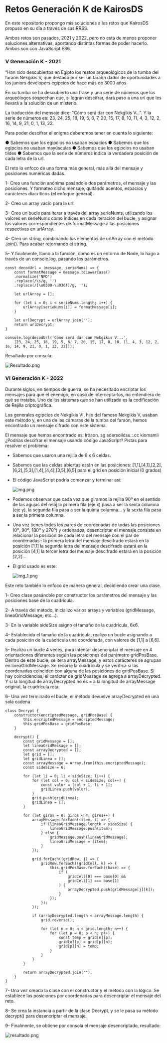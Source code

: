 # Retos Generación K de KairosDS

En este repositorio propongo mis soluciones a los retos que KairosDS propuso en su día a través de sus RRSS.

Ambos retos son pasados, 2021 y 2022, pero no está de menos proponer soluciones alternativas, aportando distintas formas de poder hacerlo. Ambos son con JavaScript ES6.

### V Generación K - 2021

“Han sido descubiertos en Egipto los restos arqueológicos
de la tumba del faraón Nekgikis V, que destacó por ser un
faraón dador de oportunidades a los juniors developers egipcios de
hace más de 3000 años.

En su tumba se ha descubierto una frase y una serie de números que
los arqueólogos sospechan que, si logran descifrar, dará paso a una
url que les llevará a la solución de un misterio.

La traducción del mensaje dice: "Cómo será dar con Nekgikis V...".
Y la serie de números es: 23, 24, 25, 18, 19, 5, 6, 7, 20, 15, 17, 8, 10, 11, 4, 3, 12, 2, 16, 14, 9, 21, 0, 1, 13, 22.

Para poder descifrar el enigma deberemos tener en cuenta lo
siguiente:

● Sabemos que los egipcios no usaban espacios
● Sabemos que los egipcios no usaban mayúsculas
● Sabemos que los egipcios no usaban tildes
● Sabemos que la serie de números indica la verdadera posición
de cada letra de la url.

El reto lo enfoco de una forma más general, más allá del mensaje y posiciones numéricas dadas.

1- Creo una función anónima pasándole dos parámetros, el mensaje y las posiciones. Y formateo dicho mensaje, quitándo acentos, espacios y carácteres diacríticos (el enfoque 
general).

2- Creo un array vacío para la url.

3- Creo un bucle para iterar a través del array serieNums, utilizando los valores en serieNums como índices en cada iteración del bucle, y asignar los valores correspondientes 
de formatMessage a las posiciones respectivas en urlArray.

4- Creo un string, combinando los elementos de urlArray con el método .join(). Para acabar retornando el string.

5- Y finalmente, llamo a la función, como es un entorno de Node, lo hago a través de un console.log, pasando los parámetros.

```agsl
const decodUrl = (message, serieNums) => {
    const formatMessage = message.toLowerCase()
    .normalize('NFD')
    .replace(/\s/g, '')
    .replace(/[\u0300-\u036f]/g, '');

    let urlArray = [];
    
    for (let i = 0; i < serieNums.length; i++) {
        urlArray[serieNums[i]] = formatMessage[i];
    }
    
    let urlDecrypt = urlArray.join('');
    return urlDecrypt;
}

console.log(decodUrl('Cómo será dar con Nekgikis V...', 
    [23, 24, 25, 18, 19, 5, 6, 7, 20, 15, 17, 8, 10, 11, 4, 3, 12, 2, 16, 14, 9, 21, 0, 1, 13, 22]));
```

Resultado por consola:

![Resultado.png](V-Generacion%2FResultado.png)

### VI Generación K - 2022

Durante siglos, en tiempos de guerra, se ha necesitado
encriptar los mensajes para que el enemigo, en caso de
interceptarlos, no entendiera de qué se trataba.
Uno de los sistemas que se han utilizado es la codificación de Rejilla
criptográfica.

Los generales egipcios de Nekgikis VI, hijo del famoso Nekgikis V, usaban este método y, en una de las cámaras de la tumba del faraón, hemos encontrado un mensaje cifrado con este sistema.

El mensaje que hemos encontrado es:
lróaon. sg sdersoildsu.:.cc kiomamii
¿Podrías descifrar el mensaje usando código JavaScript?
Pistas para resolver el problema:
- Sabemos que usaron una rejilla de 6 x 6 celdas.
- Sabemos que las celdas abiertas están en las posiciones:
  [1,1],[4,1],[2,2],[6,2],[5,3],[1,4],[4,4],[3,5],[6,5] para el grid en posición inicial (0
  grados)
- El código JavaScript podría comenzar y terminar así:


    ![img.png](img.png)


- Podemos observar que cada vez que giramos la rejilla 90º en el sentido
  de las agujas del reloj la primera fila (eje x) pasa a ser la sexta columna
  (eje y), la segunda fila pasa a ser la quinta columna… y la sexta fila pasa a
  ser la primera columna.
- Una vez tienes todos los pares de coordenadas de todas las posiciones
  (0º, 90º, 180º y 270º) y ordenados, desencriptar el mensaje consiste en
  relacionar la posición de cada letra del mensaje con el par de
  coordenadas:: la primera letra del mensaje descifrado estará en la
  posición [1,1] la segunda letra del mensaje descifrado estará en la
  posición [4,1] la tercer letra del mensaje descifrado estará en la posición
  [2,2]...
- El grid usado es este:


    ![img_1.png](img_1.png)


Este reto también lo enfoco de manera general, decidiendo crear una clase.

1- Creo clase pasándole por constructor los parámetros del mensaje y las posiciones base de la cuadrícula.

2- A través del método, inicializo varios arrays y variables (gridMessage, lineaGridMessage, etc...).

3- En la variable sideSize asigno el tamaño de la cuadrícula, 6x6.

4- Establecido el tamaño de la cuadrícula, realizo un bucle asignando a cada posición de la cuádricula una coordenada, con valores de [1,1] a [6,6].

5- Realizo un bucle 4 veces, para intentar desencriptar el mensaje en 4 orientaciones diferentes según las posiciones del parámetro gridPosBase. Dentro de este bucle, se itera 
arrayMessage, y estos carácteres se agrupan en lineaGridMessage.
Se recorre la cuadrícula y se verifica si las coordenadas coinciden con alguna de las posiciones de gridPosBase. Si hay coincidencias, el carácter de gridMessage se agrega a 
arrayDecrypted. Y si la longitud de arrayDecrypted no es = a la longitud de arrayMessage original, la cuadrícula rota.

6- Una vez terminado el bucle, el método devuelve arrayDecrypted en una sola cadena

```agsl
class Decrypt {
    constructor(encriptedMessage, gridPosBase) {
        this.encriptedMessage = encriptedMessage;
        this.gridPosBase = gridPosBase;
    }
    
    decrypt() {
        const gridMessage = [];
        let lineaGridMessage = [];
        const arrayDecrypted = [];
        let grid = [];
        let gridLinea = [];
        const arrayMessage = Array.from(this.encriptedMessage);
        const sideSize = 6;
        
        for (let li = 0; li < sideSize; li++) {
            for (let col = 0; col < sideSize; col++) {
                const valor = [col + 1, li + 1];
                gridLinea.push(valor);
            }
            grid.push(gridLinea);
            gridLinea = [];
        }
        
        for (let giros = 0; giros < 4; giros++) {
            arrayMessage.forEach((item, i) => {
                if (lineaGridMessage.length < sideSize) {
                    lineaGridMessage.push(item);
                } else {
                    gridMessage.push(lineaGridMessage);
                    lineaGridMessage = [item];
                }
            });
            
            grid.forEach((gridRow, j) => {
                gridRow.forEach((gridCell, k) => {
                    this.gridPosBase.forEach((base) => {
                        if (
                            gridCell[0] === base[0] &&
                            gridCell[1] === base[1]
                        ) {
                            arrayDecrypted.push(gridMessage[j][k]);
                        }
                    });
                });
            });
            
            if (arrayDecrypted.length < arrayMessage.length) {
                grid.reverse();
                
                for (let n = 0; n < grid.length; n++) {
                    for (let p = 0; p < n; p++) {
                        const temp = grid[n][p];
                        grid[n][p] = grid[p][n];
                        grid[p][n] = temp;
                    }
                }
            }
        }
        
        return arrayDecrypted.join("");
    }
}
```

7- Una vez creada la clase con el constructor y el método con la lógica. Se establece las posiciones por coordenadas para desencriptar el mensaje del reto.

8- Se crea la instancia a partir de la clase Decrypt, y se le pasa su método decrypt() para desencriptar el mensaje.

9- Finalmente, se obtiene por consola el mensaje desencriptado, resultado:


![resultado.png](VI-Generacion/resultado.png)

